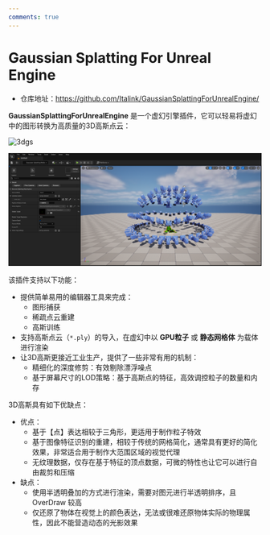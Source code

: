 ```yaml
---
comments: true
---
```

# Gaussian Splatting For Unreal Engine

- 仓库地址：https://github.com/Italink/GaussianSplattingForUnrealEngine/

**GaussianSplattingForUnrealEngine** 是一个虚幻引擎插件，它可以轻易将虚幻中的图形转换为高质量的3D高斯点云：

![3dgs](Resources/3dgs.gif)

![image-20250118162622141](Resources/image-20250118162622141.png)

该插件支持以下功能：

- 提供简单易用的编辑器工具来完成：
    - 图形捕获
    - 稀疏点云重建
    - 高斯训练
- 支持高斯点云（`*.ply`）的导入，在虚幻中以 **GPU粒子** 或 **静态网格体** 为载体进行渲染
- 让3D高斯更接近工业生产，提供了一些非常有用的机制：
    - 精细化的深度修剪：有效剔除漂浮噪点
    - 基于屏幕尺寸的LOD策略：基于高斯点的特征，高效调控粒子的数量和内存

3D高斯具有如下优缺点：

- 优点：
    - 基于【点】表达相较于三角形，更适用于制作粒子特效
    - 基于图像特征识别的重建，相较于传统的网格简化，通常具有更好的简化效果，非常适合用于制作大范围区域的视觉代理
    - 无纹理数据，仅存在基于特征的顶点数据，可微的特性也让它可以进行自由裁剪和压缩
- 缺点：
    - 使用半透明叠加的方式进行渲染，需要对图元进行半透明排序，且 OverDraw 较高
    - 仅还原了物体在视觉上的颜色表达，无法或很难还原物体实际的物理属性，因此不能营造动态的光影效果